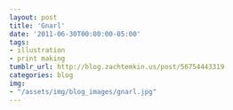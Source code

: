 ```yaml
---
layout: post
title: 'Gnarl'
date: '2011-06-30T00:00:00-05:00'
tags: 
- illustration
- print making
tumblr_url: http://blog.zachtemkin.us/post/56754443319
categories: blog
img:
- "/assets/img/blog_images/gnarl.jpg" 
---
```

